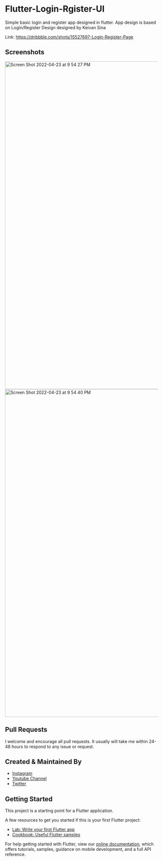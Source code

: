 # Flutter-Login-Rgister-UI

Simple basic login and register app designed in flutter. App design is based on Login/Register Design designed by Keivan Sina

Link: https://dribbble.com/shots/15527697-Login-Register-Page


## Screenshots

<img width="1080" alt="Screen Shot 2022-04-23 at 9 54 27 PM" src="https://user-images.githubusercontent.com/14290499/164917128-608a7cb2-2db6-4c3a-b680-5c8e98e40772.png">

<img width="1080" alt="Screen Shot 2022-04-23 at 9 54 40 PM" src="https://user-images.githubusercontent.com/14290499/164917182-c7c9c930-bfc2-47b4-8363-b91108303f4b.png">

     
## Pull Requests

I welcome and encourage all pull requests. It usually will take me within 24-48 hours to respond to any issue or request.


## Created & Maintained By

- [Instagram](https://www.instagram.com/faiz.rhm)
- [Youtube Channel](https://www.youtube.com/channel/UCM1OzZsZ5FQIg01vdKGAw7g)
- [Twitter](https://twitter.com/faiz_rhm)


## Getting Started

This project is a starting point for a Flutter application.

A few resources to get you started if this is your first Flutter project:

- [Lab: Write your first Flutter app](https://flutter.dev/docs/get-started/codelab)
- [Cookbook: Useful Flutter samples](https://flutter.dev/docs/cookbook)

For help getting started with Flutter, view our
[online documentation](https://flutter.dev/docs), which offers tutorials,
samples, guidance on mobile development, and a full API reference.

